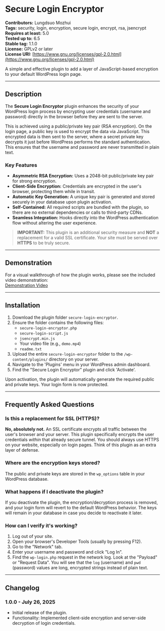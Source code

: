 # Secure Login Encryptor

**Contributors:** Lungdsuo Mozhui  
**Tags:** security, login, encryption, secure login, encrypt, rsa, jsencrypt  
**Requires at least:** 5.0  
**Tested up to:** 6.5  
**Stable tag:** 1.1.0  
**License:** GPLv2 or later  
**License URI:** [https://www.gnu.org/licenses/gpl-2.0.html](https://www.gnu.org/licenses/gpl-2.0.html)

A simple and effective plugin to add a layer of JavaScript-based encryption to your default WordPress login page.

---

## Description

The **Secure Login Encryptor** plugin enhances the security of your WordPress login process by encrypting user credentials (username and password) directly in the browser before they are sent to the server.

This is achieved using a public/private key pair (RSA encryption). On the login page, a public key is used to encrypt the data via JavaScript. This encrypted data is then sent to the server, where a secret private key decrypts it just before WordPress performs the standard authentication. This ensures that the username and password are never transmitted in plain text.

### Key Features

- **Asymmetric RSA Encryption:** Uses a 2048-bit public/private key pair for strong encryption.
- **Client-Side Encryption:** Credentials are encrypted in the user's browser, protecting them while in transit.
- **Automatic Key Generation:** A unique key pair is generated and stored securely in your database upon plugin activation.
- **Self-Contained:** All required scripts are bundled with the plugin, so there are no external dependencies or calls to third-party CDNs.
- **Seamless Integration:** Hooks directly into the WordPress authentication flow without altering the user experience.

> **IMPORTANT:** This plugin is an additional security measure and **NOT** a replacement for a valid SSL certificate. Your site must be served over **HTTPS** to be truly secure.

---

## Demonstration

For a visual walkthrough of how the plugin works, please see the included video demonstration:  
[Demonstration Video](demo.gif)

---

## Installation

1. Download the plugin folder `secure-login-encryptor`.
2. Ensure the folder contains the following files:
    - `secure-login-encryptor.php`
    - `secure-login-script.js`
    - `jsencrypt.min.js`
    - Your video file (e.g., `demo.mp4`)
    - `readme.txt`
3. Upload the entire `secure-login-encryptor` folder to the `/wp-content/plugins/` directory on your server.
4. Navigate to the 'Plugins' menu in your WordPress admin dashboard.
5. Find the "Secure Login Encryptor" plugin and click 'Activate'.

Upon activation, the plugin will automatically generate the required public and private keys. Your login form is now protected.

---

## Frequently Asked Questions

### Is this a replacement for SSL (HTTPS)?

**No, absolutely not.** An SSL certificate encrypts all traffic between the user's browser and your server. This plugin specifically encrypts the user credentials *within* that already secure tunnel. You should always use HTTPS on your website, especially on login pages. Think of this plugin as an extra layer of defense.

### Where are the encryption keys stored?

The public and private keys are stored in the `wp_options` table in your WordPress database.

### What happens if I deactivate the plugin?

If you deactivate the plugin, the encryption/decryption process is removed, and your login form will revert to the default WordPress behavior. The keys will remain in your database in case you decide to reactivate it later.

### How can I verify it's working?

1. Log out of your site.
2. Open your browser's Developer Tools (usually by pressing F12).
3. Go to the "Network" tab.
4. Enter your username and password and click "Log In".
5. Find the `wp-login.php` request in the network log. Look at the "Payload" or "Request Data". You will see that the `log` (username) and `pwd` (password) values are long, encrypted strings instead of plain text.

---

## Changelog

### 1.0.0 - July 26, 2025

- Initial release of the plugin.
- Functionality: Implemented client-side encryption and server-side decryption of login credentials.



